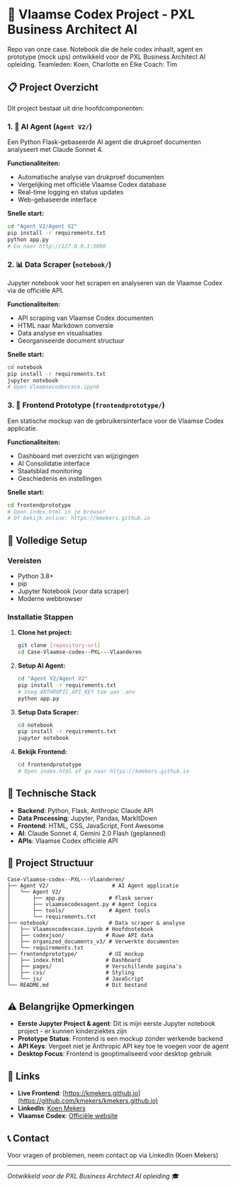 # 🦁 Vlaamse Codex Project - PXL Business Architect AI

Repo van onze case. Notebook die de hele codex inhaalt, agent en prototype (mock ups) ontwikkeld voor de PXL Business Architect AI opleiding.
Teamleden: Koen, Charlotte en Elke
Coach: Tim

## 📋 Project Overzicht

Dit project bestaat uit drie hoofdcomponenten:

### 1. 🤖 AI Agent (`Agent V2/`)
Een Python Flask-gebaseerde AI agent die drukproef documenten analyseert met Claude Sonnet 4.

**Functionaliteiten:**
- Automatische analyse van drukproef documenten
- Vergelijking met officiële Vlaamse Codex database
- Real-time logging en status updates
- Web-gebaseerde interface

**Snelle start:**
```bash
cd "Agent V2/Agent V2"
pip install -r requirements.txt
python app.py
# Ga naar http://127.0.0.1:5000
```

### 2. 📊 Data Scraper (`notebook/`)
Jupyter notebook voor het scrapen en analyseren van de Vlaamse Codex via de officiële API.

**Functionaliteiten:**
- API scraping van Vlaamse Codex documenten
- HTML naar Markdown conversie
- Data analyse en visualisaties
- Georganiseerde document structuur

**Snelle start:**
```bash
cd notebook
pip install -r requirements.txt
jupyter notebook
# Open Vlaamsecodexcase.ipynb
```

### 3. 🎨 Frontend Prototype (`frontendprototype/`)
Een statische mockup van de gebruikersinterface voor de Vlaamse Codex applicatie.

**Functionaliteiten:**
- Dashboard met overzicht van wijzigingen
- AI Consolidatie interface
- Staatsblad monitoring
- Geschiedenis en instellingen

**Snelle start:**
```bash
cd frontendprototype
# Open index.html in je browser
# Of bekijk online: https://kmekers.github.io
```

## 🚀 Volledige Setup

### Vereisten
- Python 3.8+
- pip
- Jupyter Notebook (voor data scraper)
- Moderne webbrowser

### Installatie Stappen

1. **Clone het project:**
   ```bash
   git clone [repository-url]
   cd Case-Vlaamse-codex--PXL---Vlaanderen
   ```

2. **Setup AI Agent:**
   ```bash
   cd "Agent V2/Agent V2"
   pip install -r requirements.txt
   # Voeg ANTHROPIC_API_KEY toe aan .env
   python app.py
   ```

3. **Setup Data Scraper:**
   ```bash
   cd notebook
   pip install -r requirements.txt
   jupyter notebook
   ```

4. **Bekijk Frontend:**
   ```bash
   cd frontendprototype
   # Open index.html of ga naar https://kmekers.github.io
   ```

## 🔧 Technische Stack

- **Backend**: Python, Flask, Anthropic Claude API
- **Data Processing**: Jupyter, Pandas, MarkItDown
- **Frontend**: HTML, CSS, JavaScript, Font Awesome
- **AI**: Claude Sonnet 4, Gemini 2.0 Flash (geplanned)
- **APIs**: Vlaamse Codex officiële API

## 📁 Project Structuur

```
Case-Vlaamse-codex--PXL---Vlaanderen/
├── Agent V2/                    # AI Agent applicatie
│   └── Agent V2/
│       ├── app.py              # Flask server
│       ├── vlaamsecodexagent.py # Agent logica
│       ├── tools/              # Agent tools
│       └── requirements.txt
├── notebook/                   # Data scraper & analyse
│   ├── Vlaamsecodexcase.ipynb # Hoofdnotebook
│   ├── codexjson/             # Ruwe API data
│   ├── organized_documents_v3/ # Verwerkte documenten
│   └── requirements.txt
├── frontendprototype/          # UI mockup
│   ├── index.html             # Dashboard
│   ├── pages/                 # Verschillende pagina's
│   ├── css/                   # Styling
│   └── js/                    # JavaScript
└── README.md                  # Dit bestand
```

## ⚠️ Belangrijke Opmerkingen

- **Eerste Jupyter Project & agent**: Dit is mijn eerste Jupyter notebook project - er kunnen kinderziektes zijn
- **Prototype Status**: Frontend is een mockup zonder werkende backend
- **API Keys**: Vergeet niet je Anthropic API key toe te voegen voor de agent
- **Desktop Focus**: Frontend is geoptimaliseerd voor desktop gebruik

## 🔗 Links

- **Live Frontend**: [https://kmekers.github.io](https://github.com/kmekers/kmekers.github.io)
- **LinkedIn**: [Koen Mekers](https://www.linkedin.com/in/koen-mekers-a350b018a/)
- **Vlaamse Codex**: [Officiële website](https://codex.vlaanderen.be/)

## 📞 Contact

Voor vragen of problemen, neem contact op via LinkedIn (Koen Mekers)

---

*Ontwikkeld voor de PXL Business Architect AI opleiding* 🎓 
